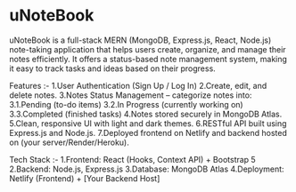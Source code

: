 # uNoteBook

uNoteBook is a full-stack MERN (MongoDB, Express.js, React, Node.js) note-taking application that helps users create, organize, and manage their notes efficiently. It offers a status-based note management system, making it easy to track tasks and ideas based on their progress.

Features :-
  1.User Authentication (Sign Up / Log In)
  2.Create, edit, and delete notes.
  3.Notes Status Management – categorize notes into:
    3.1.Pending (to-do items)
    3.2.In Progress (currently working on)
    3.3.Completed (finished tasks)
  4.Notes stored securely in MongoDB Atlas.
  5.Clean, responsive UI with light and dark themes.
  6.RESTful API built using Express.js and Node.js.
  7.Deployed frontend on Netlify and backend hosted on (your server/Render/Heroku).

Tech Stack :-
1.Frontend: React (Hooks, Context API) + Bootstrap 5
2.Backend: Node.js, Express.js
3.Database: MongoDB Atlas
4.Deployment: Netlify (Frontend) + [Your Backend Host]
